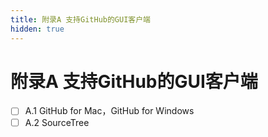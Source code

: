 ```yaml
---
title: 附录A 支持GitHub的GUI客户端
hidden: true
---
```


# 附录A 支持GitHub的GUI客户端

- [ ] A.1 GitHub for Mac，GitHub for Windows
- [ ] A.2 SourceTree

